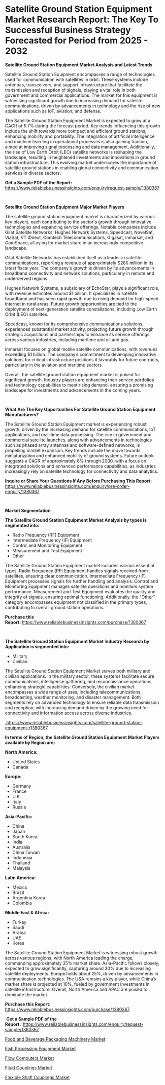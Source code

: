<p><h1>Satellite Ground Station Equipment Market Research Report: The Key To Successful Business Strategy Forecasted for Period from 2025 - 2032</h1></p><p><strong>Satellite Ground Station Equipment Market Analysis and Latest Trends</strong></p>
<p><p>Satellite Ground Station Equipment encompasses a range of technologies used for communication with satellites in orbit. These systems include antennas, transceivers, and support infrastructure that facilitate the transmission and reception of signals, playing a vital role in both government and commercial applications. The market for this equipment is witnessing significant growth due to increasing demand for satellite communications, driven by advancements in technology and the rise of new applications such as IoT, aviation, and defense.</p><p>The Satellite Ground Station Equipment Market is expected to grow at a CAGR of 5.7% during the forecast period. Key trends influencing this growth include the shift towards more compact and efficient ground stations, enhancing mobility and portability. The integration of artificial intelligence and machine learning in operational processes is also gaining traction, aimed at improving signal processing and data management. Additionally, the rise of Low Earth Orbit (LEO) satellite networks is reshaping the landscape, resulting in heightened investments and innovations in ground station infrastructure. This evolving market underscores the importance of satellite ground stations in enabling global connectivity and communication services in diverse sectors.</p></p>
<p><strong>Get a Sample PDF of the Report:&nbsp;</strong> <a href="https://www.reliablebusinessinsights.com/enquiry/request-sample/1380367?utm_campaign=84&utm_medium=2&utm_source=Github&utm_content=ia&utm_term=23022025&utm_id=satellite-ground-station-equipment">https://www.reliablebusinessinsights.com/enquiry/request-sample/1380367</a></p>
<p>&nbsp;</p>
<p><strong>Satellite Ground Station Equipment Major Market Players</strong></p>
<p><p>The satellite ground station equipment market is characterized by various key players, each contributing to the sector's growth through innovative technologies and expanding service offerings. Notable companies include Gilat Satellite Networks, Hughes Network Systems, Speedcast, NovelSat, ViaSat, VT iDirect, Comtech Telecommunications, Gigasat, Inmarsat, and GomSpace, all vying for market share in an increasingly competitive landscape.</p><p>Gilat Satellite Networks has established itself as a leader in satellite communications, reporting a revenue of approximately $280 million in its latest fiscal year. The company's growth is driven by its advancements in broadband connectivity and network solutions, particularly in remote and underserved regions.</p><p>Hughes Network Systems, a subsidiary of EchoStar, plays a significant role, with revenue estimates around $1 billion. It specializes in satellite broadband and has seen rapid growth due to rising demand for high-speed internet in rural areas. Future growth opportunities are tied to the deployment of next-generation satellite constellations, including Low Earth Orbit (LEO) satellites.</p><p>Speedcast, known for its comprehensive communications solutions, experienced substantial market activity, projecting future growth through strategic acquisitions and partnerships to enhance its service offerings across various industries, including maritime and oil and gas.</p><p>Inmarsat focuses on global mobile satellite communications, with revenues exceeding $1 billion. The company’s commitment to developing innovative solutions for critical infrastructure positions it favorably for future contracts, particularly in the aviation and maritime sectors.</p><p>Overall, the satellite ground station equipment market is poised for significant growth. Industry players are enhancing their service portfolios and technology capabilities to meet rising demand, ensuring a promising landscape for investments and advancements in the coming years.</p></p>
<p>&nbsp;</p>
<p><strong>What Are The Key Opportunities For Satellite Ground Station Equipment Manufacturers?</strong></p>
<p><p>The Satellite Ground Station Equipment market is experiencing robust growth, driven by the increasing demand for satellite communications, IoT applications, and real-time data processing. The rise in government and commercial satellite launches, along with advancements in technologies such as phased array antennas and software-defined networks, is propelling market expansion. Key trends include the move towards miniaturization and enhanced mobility of ground systems. Future outlook suggests a CAGR of approximately 8% through 2030, with a focus on integrated solutions and enhanced performance capabilities, as industries increasingly rely on satellite technology for connectivity and data analytics.</p></p>
<p><strong>Inquire or Share Your Questions If Any Before Purchasing This Report:</strong> <a href="https://www.reliablebusinessinsights.com/enquiry/pre-order-enquiry/1380367?utm_campaign=84&utm_medium=2&utm_source=Github&utm_content=ia&utm_term=23022025&utm_id=satellite-ground-station-equipment">https://www.reliablebusinessinsights.com/enquiry/pre-order-enquiry/1380367</a></p>
<p>&nbsp;</p>
<p><strong>Market Segmentation</strong></p>
<p><strong>The Satellite Ground Station Equipment Market Analysis by types is segmented into:</strong></p>
<p><ul><li>Radio Frequency (RF) Equipment</li><li>Intermediate Frequency (IF) Equipment</li><li>Control and Monitoring Equipment</li><li>Measurement and Test Equipment</li><li>Other</li></ul></p>
<p><p>The Satellite Ground Station Equipment market includes various essential types. Radio Frequency (RF) Equipment handles signals received from satellites, ensuring clear communication. Intermediate Frequency (IF) Equipment processes signals for further handling and analysis. Control and Monitoring Equipment manages satellite operations and monitors system performance. Measurement and Test Equipment evaluates the quality and integrity of signals, ensuring optimal functioning. Additionally, the "Other" category encompasses equipment not classified in the primary types, contributing to overall ground station operations.</p></p>
<p><strong>Purchase this Report:&nbsp;</strong><a href="https://www.reliablebusinessinsights.com/purchase/1380367?utm_campaign=84&utm_medium=2&utm_source=Github&utm_content=ia&utm_term=23022025&utm_id=satellite-ground-station-equipment">https://www.reliablebusinessinsights.com/purchase/1380367</a></p>
<p>&nbsp;</p>
<p><strong>The Satellite Ground Station Equipment Market Industry Research by Application is segmented into:</strong></p>
<p><ul><li>Military</li><li>Civilian</li></ul></p>
<p><p>The Satellite Ground Station Equipment Market serves both military and civilian applications. In the military sector, these systems facilitate secure communications, intelligence gathering, and reconnaissance operations, enhancing strategic capabilities. Conversely, the civilian market encompasses a wide range of uses, including telecommunications, broadcasting, weather monitoring, and disaster management. Both segments rely on advanced technology to ensure reliable data transmission and reception, with increasing demand driven by the growing need for connectivity and information access across diverse industries.</p></p>
<p><a href="https://www.reliablebusinessinsights.com/satellite-ground-station-equipment-r1380367?utm_campaign=84&utm_medium=2&utm_source=Github&utm_content=ia&utm_term=23022025&utm_id=satellite-ground-station-equipment">&nbsp;https://www.reliablebusinessinsights.com/satellite-ground-station-equipment-r1380367</a></p>
<p><strong>In terms of Region, the Satellite Ground Station Equipment Market Players available by Region are:</strong></p>
<p>
    <p> <strong> North America: </strong>
        <ul>
            <li>United States</li>
            <li>Canada</li>
        </ul>
        </p> 
    <p> <strong> Europe: </strong>
        <ul>
            <li>Germany</li>
            <li>France</li>
            <li>U.K.</li>
            <li>Italy</li>
            <li>Russia</li>
        </ul>
        </p> 
    <p> <strong> Asia-Pacific: </strong>
        <ul>
            <li>China</li>
            <li>Japan</li>
            <li>South Korea</li>
            <li>India</li>
            <li>Australia</li>
            <li>China Taiwan</li>
            <li>Indonesia</li>
            <li>Thailand</li>
            <li>Malaysia</li>
        </ul>
        </p> 
    <p> <strong> Latin America: </strong>
        <ul>
            <li>Mexico</li>
            <li>Brazil</li>
            <li>Argentina Korea</li>
            <li>Colombia</li>
        </ul>
        </p> 
    <p> <strong> Middle East & Africa: </strong>
        <ul>
            <li>Turkey</li>
            <li>Saudi</li>
            <li>Arabia</li>
            <li>UAE</li>
            <li>Korea</li>
        </ul>
    </p>
    </p>
<p><p>The Satellite Ground Station Equipment Market is witnessing robust growth across various regions, with North America leading the charge, commanding approximately 35% market share. Asia-Pacific follows closely, expected to grow significantly, capturing around 30% due to increasing satellite deployments. Europe holds about 25%, driven by advancements in communication technologies. The USA remains a key player, while China’s market share is projected at 10%, fueled by government investments in satellite infrastructure. Overall, North America and APAC are poised to dominate the market.</p></p>
<p><strong>Purchase this Report: </strong><a href="https://www.reliablebusinessinsights.com/purchase/1380367?utm_campaign=84&utm_medium=2&utm_source=Github&utm_content=ia&utm_term=23022025&utm_id=satellite-ground-station-equipment">https://www.reliablebusinessinsights.com/purchase/1380367</a></p>
<p>&nbsp;<strong>Get a Sample PDF of the Report:&nbsp;&nbsp;</strong><a href="https://www.reliablebusinessinsights.com/enquiry/request-sample/1380367?utm_campaign=84&utm_medium=2&utm_source=Github&utm_content=ia&utm_term=23022025&utm_id=satellite-ground-station-equipment">https://www.reliablebusinessinsights.com/enquiry/request-sample/1380367</a></p>
<p><strong></strong></p>
<p><p><a href="https://github.com/kenecezuena8/Market-Research-Report-List-1/blob/main/food-and-beverage-packaging-machinery-market.md?utm_campaign=84&utm_medium=2&utm_source=Github&utm_content=ia&utm_term=23022025&utm_id=satellite-ground-station-equipment">Food and Beverage Packaging Machinery Market</a></p><p><a href="https://github.com/bulkagumanvv/Market-Research-Report-List-1/blob/main/fish-processing-equipment-market.md?utm_campaign=84&utm_medium=2&utm_source=Github&utm_content=ia&utm_term=23022025&utm_id=satellite-ground-station-equipment">Fish Processing Equipment Market</a></p><p><a href="https://github.com/kalsirollija/Market-Research-Report-List-1/blob/main/flow-computers-market.md?utm_campaign=84&utm_medium=2&utm_source=Github&utm_content=ia&utm_term=23022025&utm_id=satellite-ground-station-equipment">Flow Computers Market</a></p><p><a href="https://github.com/awtryooleycp/Market-Research-Report-List-1/blob/main/fluid-couplings-market.md?utm_campaign=84&utm_medium=2&utm_source=Github&utm_content=ia&utm_term=23022025&utm_id=satellite-ground-station-equipment">Fluid Couplings Market</a></p><p><a href="https://github.com/shamyzinniwl/Market-Research-Report-List-1/blob/main/flexible-shaft-couplings-market.md?utm_campaign=84&utm_medium=2&utm_source=Github&utm_content=ia&utm_term=23022025&utm_id=satellite-ground-station-equipment">Flexible Shaft Couplings Market</a></p></p>